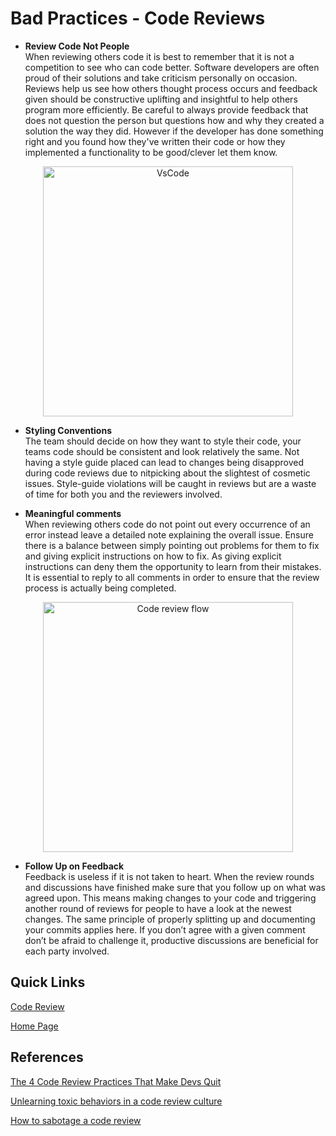 # Bad Practices - Code Reviews

* **Review Code Not People**  
When reviewing others code it is best to remember that it is not a competition to see who can code better. Software developers are often proud of their solutions and take criticism personally on occasion. Reviews help us see how others thought process occurs and feedback given should be constructive uplifting and insightful to help others program more efficiently. Be careful to always provide feedback that does not question the person but questions how and why they created a solution the way they did. However if the developer has done something right and you found how they've written their code or how they implemented a functionality to be good/clever let them know.

<p align="center">
<img src="vscode.jpg" alt="VsCode" width="400">
<p>

* **Styling Conventions**  
The team should decide on how they want to style their code, your teams code should be consistent and look relatively the same. Not having a style guide placed can lead to changes being disapproved during code reviews due to nitpicking about the slightest of cosmetic issues. Style-guide violations will be caught in reviews but are a waste of time for both you and the reviewers involved.

* **Meaningful comments**  
When reviewing others code do not point out every occurrence of an error instead leave a detailed note explaining the overall issue. 
Ensure there is a balance between simply pointing out problems for them to fix and giving explicit instructions on how to fix. As giving explicit instructions can deny them the opportunity to learn from their mistakes.
It is essential to reply to all comments in order to ensure that the review process is actually being completed. 


<p align="center">
<img src="codereviewflow.jpg" alt="Code review flow" width="400" center>
<p>

* **Follow Up on Feedback**  
Feedback is useless if it is not taken to heart. When the review rounds and discussions have finished make sure that you follow up on what was agreed upon. This means making changes to your code and triggering another round of reviews for people to have a look at the newest changes. The same principle of properly splitting up and documenting your commits applies here. If you don’t agree with a given comment don’t be afraid to challenge it, productive discussions are beneficial for each party involved.

## Quick Links
[Code Review](CodeReviews.md)

[Home Page](../README.md)

## References

[The 4 Code Review Practices That Make Devs Quit](https://blog.submain.com/code-review-practices/)

[Unlearning toxic behaviors in a code review culture](https://medium.com/@sandya.sankarram/unlearning-toxic-behaviors-in-a-code-review-culture-b7c295452a3c)

[How to sabotage a code review](https://techbeacon.com/app-dev-testing/how-sabotage-code-review)